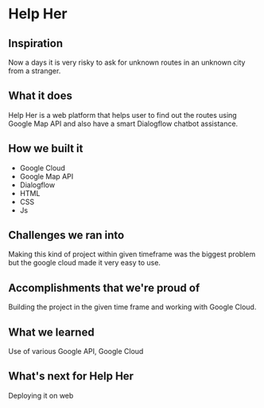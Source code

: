 # Help Her

## Inspiration
Now a days it is very risky to ask for unknown routes in an unknown city from a stranger.

## What it does
Help Her is a web platform that helps user to find out the routes using Google Map API and also have a smart Dialogflow chatbot assistance.

## How we built it
- Google Cloud
- Google Map API
- Dialogflow
- HTML
- CSS
- Js

## Challenges we ran into
Making this kind of project within given timeframe was the biggest problem but the google cloud made it very easy to use.

## Accomplishments that we're proud of
Building the project in the given time frame and working with Google Cloud.

## What we learned
Use of various Google API, Google Cloud

## What's next for Help Her
Deploying it on web

